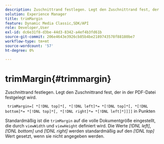 ```yaml
---
description: Zuschnittrand festlegen. Legt den Zuschnittrand fest, der in der PDF-Datei festgelegt wird.
solution: Experience Manager
title: trimMargin
feature: Dynamic Media Classic,SDK/API
role: Developer,User
exl-id: dc6e31f8-d3be-44d3-8342-a4ef4b3fd61b
source-git-commit: 206e4643e3926cb85b4be2189743578f88180be7
workflow-type: tm+mt
source-wordcount: '57'
ht-degree: 0%

---
```


# trimMargin{#trimmargin}

Zuschnittrand festlegen. Legt den Zuschnittrand fest, der in der PDF-Datei festgelegt wird.

` trimMargin=[ *[!DNL top]*[, *[!DNL left]*= *[!DNL top]*[, *[!DNL bottom]*= *[!DNL top]*[, *[!DNL right]*= *[!DNL left]*]]]]` in Punkten

Standardmäßig ist die `trimMargin` auf die volle Dokumentgröße eingestellt, die durch `viewWidth` und `viewHeight` definiert wird. Die Werte *[!DNL left]*, *[!DNL bottom]* und *[!DNL right]* werden standardmäßig auf den *[!DNL top]* Wert gesetzt, wenn sie nicht angegeben werden.
